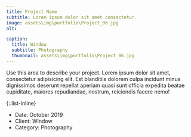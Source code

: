 ```yaml
---
title: Project Name
subtitle: Lorem ipsum dolor sit amet consectetur.
image: assets\img\portfolio\Project_06.jpg
alt:

caption:
  title: Window
  subtitle: Photography
  thumbnail: assets\img\portfolio\Project_06.jpg
---
```

Use this area to describe your project. Lorem ipsum dolor sit amet, consectetur adipisicing elit. Est blanditiis dolorem culpa incidunt minus dignissimos deserunt repellat aperiam quasi sunt officia expedita beatae cupiditate, maiores repudiandae, nostrum, reiciendis facere nemo!

{:.list-inline}
- Date: October 2019
- Client: Window
- Category: Photography
